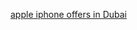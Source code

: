 <a href="http://www.uae-price.com/apple-iphone-offers-catalogue-in-dubai/">apple iphone offers in Dubai</a>
